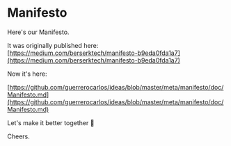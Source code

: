 Manifesto
=========

Here's our Manifesto.

It was originally published here: [https://medium.com/berserktech/manifesto-b9eda0fda1a7](https://medium.com/berserktech/manifesto-b9eda0fda1a7)

Now it's here: 

[https://github.com/guerrerocarlos/ideas/blob/master/meta/manifesto/doc/Manifesto.md](https://github.com/guerrerocarlos/ideas/blob/master/meta/manifesto/doc/Manifesto.md)

Let's make it better together 🙌

Cheers.